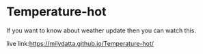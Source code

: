 ﻿# Temperature-hot <br/>
 
 If you want to know about weather update then you can watch this. <br/>
 
 live link:https://milydatta.github.io/Temperature-hot/
